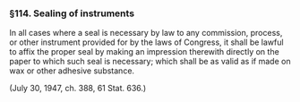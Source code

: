 ### §114. Sealing of instruments ###

In all cases where a seal is necessary by law to any commission, process, or other instrument provided for by the laws of Congress, it shall be lawful to affix the proper seal by making an impression therewith directly on the paper to which such seal is necessary; which shall be as valid as if made on wax or other adhesive substance.

(July 30, 1947, ch. 388, 61 Stat. 636.)